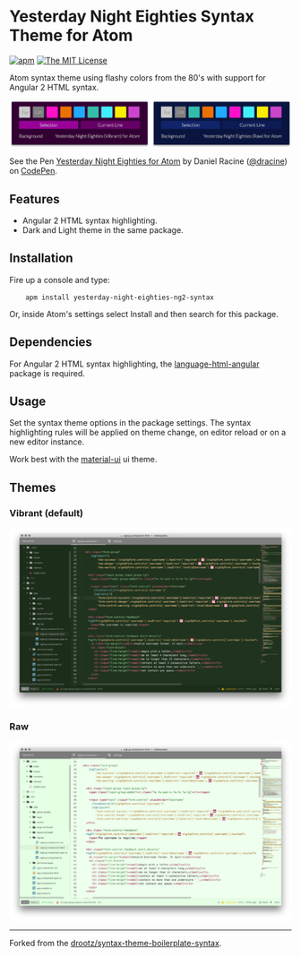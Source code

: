 # Yesterday Night Eighties Syntax Theme for Atom

[![apm](https://img.shields.io/apm/v/yesterday-night-eighties-ng2-syntax.svg)](https://atom.io/packages/yesterday-night-eighties-ng2-syntax)
[![The MIT License](https://img.shields.io/badge/license-MIT-orange.svg)](https://github.com/drootz/yesterday-night-eighties-ng2-syntax/blob/master/LICENSE)

Atom syntax theme using flashy colors from the 80's with support for Angular 2 HTML syntax.

![](https://raw.githubusercontent.com/drootz/yesterday-night-eighties-ng2-syntax/master/img/preview-palettes.png)

<p data-height="265" data-theme-id="dark" data-slug-hash="zobRgL" data-default-tab="css,result" data-user="dracine" data-embed-version="2" data-pen-title="Yesterday Night Eighties for Atom" class="codepen">See the Pen <a href="http://codepen.io/dracine/pen/zobRgL/">Yesterday Night Eighties for Atom</a> by Daniel Racine (<a href="http://codepen.io/dracine">@dracine</a>) on <a href="http://codepen.io">CodePen</a>.</p>
<script async src="https://production-assets.codepen.io/assets/embed/ei.js"></script>

## Features
- Angular 2 HTML syntax highlighting.
- Dark and Light theme in the same package.

## Installation

Fire up a console and type:

        apm install yesterday-night-eighties-ng2-syntax

Or, inside Atom's settings select Install and then search for this package.

## Dependencies

For Angular 2 HTML syntax highlighting, the [language-html-angular](https://atom.io/packages/language-html-angular) package is required.

## Usage

Set the syntax theme options in the package settings. The syntax highlighting rules will be applied on theme change, on editor reload or on a new editor instance.

Work best with the [material-ui](https://atom.io/themes/material-ui) ui theme.

## Themes

### Vibrant (default)

![](https://raw.githubusercontent.com/drootz/yesterday-night-eighties-ng2-syntax/master/img/preview-dark.png)

### Raw

![](https://raw.githubusercontent.com/drootz/yesterday-night-eighties-ng2-syntax/master/img/preview-light.png)

***

Forked from the [drootz/syntax-theme-boilerplate-syntax](https://atom.io/packages/syntax-theme-boilerplate-syntax).
